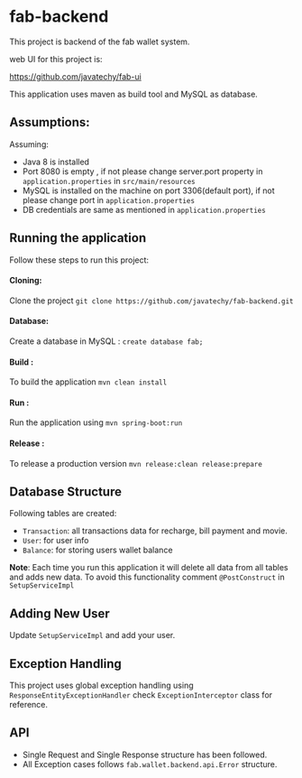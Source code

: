 # fab-backend
This project is backend of the fab wallet system.

web UI for this project is:

https://github.com/javatechy/fab-ui

This application uses maven as build tool and MySQL as database.

Assumptions:
-----------------------------

Assuming:
 * Java 8 is installed
 * Port 8080 is empty , if not please change server.port property in `application.properties` in `src/main/resources`
 * MySQL is installed on the machine on port 3306(default port), if not please change port in `application.properties`
 * DB credentials are same as mentioned in `application.properties`


Running the application
-----------------------------
Follow these steps to run this project:

#### Cloning:
Clone the project `git clone https://github.com/javatechy/fab-backend.git`

#### Database:
Create a database in MySQL :
`create database fab;`

#### Build : 
To build the application `mvn clean install`

#### Run : 

Run the application using `mvn spring-boot:run`

#### Release : 
To release a production version `mvn release:clean release:prepare`

Database Structure
-----------------------------
Following tables are created:
* `Transaction`: all transactions data for recharge, bill payment and movie.
* `User`:  for user info
* `Balance`: for storing users wallet balance

**Note**: Each time you run this application it will 
delete all data from all tables and adds new data. 
To avoid this functionality comment `@PostConstruct` in `SetupServiceImpl`
   
Adding New User
-----------------------------
Update `SetupServiceImpl` and add your user.


Exception Handling
-----------------------------
This project uses global exception handling using `ResponseEntityExceptionHandler` check `ExceptionInterceptor` class for reference.

API
-----------------------------
 * Single Request and Single Response structure has been followed.
 * All Exception cases follows `fab.wallet.backend.api.Error` structure.
